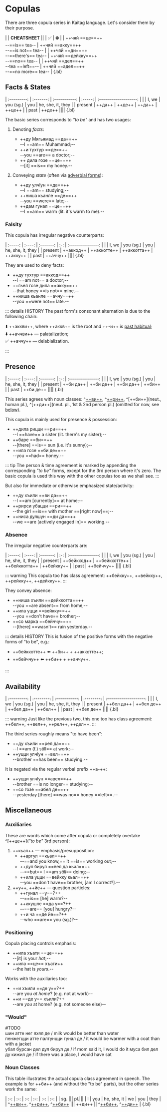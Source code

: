 # Copulas

There are three copula series in Kaitag language. Let's consider them by their purpose.

|
| **CHEATSHEET** ||
| ✅ | ⛔ |
| ++чяй ==це==++<br> --==is== tea-- | ++чяй ==акку==++ <br> --==is not== tea-- |
| ++чяй ==ди==++ <br> --==there's== tea-- | ++чяй ==дейкку==++ <br> --==no== tea-- |
| ++чяй ==дел==++ <br> --tea ==left==-- | ++чяй ==адел==++ <br> --==no more== tea-- |
{.bl}

## Facts & States

| :---------: | :-------: | :-----------: | :-----: | :-------------------: |
| | I, we | you (sg.) | you | he, she, it, they |
| present | ++да++ | ++де++ | ++да++ | ++це++ |
| past | ++де++ ||||
{.bl}

The basic series corresponds to _"to be"_ and has two usages:

1. Denoting _facts_:

   - ++ду Мягьямад ==да==++  
     --I ==am== Muhammad;--
   - ++и тухтур ==де==++  
     --you ==are== a doctor;--
   - ++ дила гозе ==це==++  
     --[it] ==is== my honey.--

2. Conveying _state_ (often via [adverbial forms](./adverbs)):
   - ++ду улчӏун ==да==++  
     --I ==am== studying;--
   - ++ниша кьанле ==де==++  
     --you ==were== late;--
   - ++дам гунал ==це==++  
     --I ==am== warm (lit. it's warm to me).--

### Falsity

This copula has irregular negative counterparts:

| :-----: | :----: | :-------: | :-: | :---------------: |
| | I, we | you (sg.) | you | he, she, it, they |
| present | ++аккод++ | ++аккотте++ | ++аккотта++ | ++акку++ |
| past | ++аччу++ ||||
{.bl}

They are used to deny facts:

- ++ду тухтур ==аккод==++  
  --I ==am not== a doctor;--
- ++гьел гозе дила ==акку==++  
  --that honey ==is not== mine.--
- ++ниша кьанле ==аччу==++  
  --you ==were not== late.--

::: details HISTORY
The past form's consonant alternation is due to the following chain:

⬇️ ++аккви++, where ++аккв++ is the root and ++-и++ is [past habitual](./verb);  
⬇️ ++аччви++ — palatalization;  
✅ ++аччу++ — delabialization.

:::

## Presence

| :-----: | :----: | :-------: | :-: | :---------------: |
| | I, we | you (sg.) | you | he, she, it, they |
| present | ++би да++ | ++би де++ | ++би да++ | ++би++ |
| past | ++би де++ ||||
{.bl}

This series agrees with noun classes: ^[++ви++](masc.), ^[++ри++](fem.), ^[++би++](neut., human pl.), ^[++ди++](neut. pl., 1st & 2nd person pl.) (omitted for now, see [below](#noun-classes)).

This copula is mainly used for presence & possession:

- ++дила рицци ==ри==++  
  --I ==have== a sister (lit. there's my sister);--
- ++баре ==би==++  
  --[there] ==is== sun (i.e. it's sunny);--
- ++ила гозе ==би де==++  
  --you ==had== honey.--

::: tip
The person & time agreement is marked by appending the corresponding _"to be"_ forms, except for the 3rd person where it's zero. The basic copula is used this way with the other copulas too as we shall see.
:::

But also for immediate or otherwise emphasized state/activity:

- ++ду хъили ==ви да==++  
  --I ==am [currently]== at home;--
- ++рирси убацци ==ри==++  
  --the girl ==is== with mother ==[right now]==;--
- ++ниса дулшун ==ди да==++  
  --we ==are [actively engaged in]== working.--

### Absence

The irregular negative counterparts are:

| :-----: | :----: | :-------: | :-: | :---------------: |
| | I, we | you (sg.) | you | he, she, it, they |
| present | ++бейккод++ | ++бейккотте++ | ++бейккотта++ | ++бейкку++ |
| past | ++бейччу++ ||||
{.bl}

::: warning
This copula too has class agreement: ++бейкку++, ++вейкку++, ++рейкку++, ++дейкку++.
:::

They convey absence:

- ++ниша хъили ==дейккотта==++  
  --you ==are absent== from home;--
- ++ила уцци ==вейкку==++  
  --you ==don't have== brother;--
- ++со марка ==бейччу==++  
  --[there] ==wasn't== rain yesterday.--

::: details HISTORY
This is fusion of the positive forms with the negative forms of "to be", e.g.:

- ++бейккотте++ ⬅️ ++би++ + ++аккотте++;
- ++бейччу++ ⬅️ ++би++ + ++аччу++.

:::

## Availability

| :---------: | :--------: | :-----------: | :--------: | :-------------------: |
| | I, we | you (sg.) | you | he, she, it, they |
| present | ++бел да++ | ++бел де++ | ++бел да++ | ++бел++ |
| past | ++бел де++ ||||
{.bl}

::: warning
Just like the previous two, this one too has class agreement: ++бел++, ++вел++, ++рел++, ++дел++.
:::

The third series roughly means "to have been":

- ++ду хъили ==рел да==++  
  --I ==am (f.) still== at work;--
- ++уцци улчӏун ==вел==++  
  --brother ==has been== studying.--

It is negated via the regular verbal prefix ++а-++:

- ++уцци улчӏун ==авел==++  
  --brother ==is no longer== studying;--
- ++со гозе ==абел де==++  
  --yesterday [there] ==was no== honey ==left==.--

## Miscellaneous

### Auxiliaries

These are words which come after copula or completely overtake ^[++це++](_"to be"_ 3rd person):

1. ++кьал++ — emphasis/presupposition:
   - ++аргул ==кьал==++  
     --==and you know,== it ==is== working out;--
   - ++дул бирул ==вел да кьал==++  
     --==but== I ==am _still_== doing;--
   - ++ила уцци ==вейкку кьал==++  
     --you ==don't have== brother, [am I correct?].--
2. ++у++, ++йе++ — question particles:
   - ++гунал ==у==?++  
     --==is== [he] warm?--
   - ++ккушле ==да у==?++  
     --==are== [you] hungry?--
   - ++и ча ==де йе==?++  
     --who ==are== you (sg.)?--

### Positioning

Copula placing controls emphasis:

- ++ила хъати ==це==++  
  --[it] is your _hat_;--
- ++ила ==це== хъати++  
  --the hat is _yours_.--

Works with the auxiliaries too:

- ++и хъили ==де у==?++  
  --are you _at home_? (e.g. not at work)--
- ++и ==де у== хъили?++  
  --are _you_ at home? (e.g. not someone else)--

### "Would"

#TODO  
шин атте нег яхял де / milk would be better than water  
пенжегцци атте палтунцци гунал де / it would be warmer with a coat than with a jacket  
убал бурсан дел дул бирул де / if mom said it, I would do it
муса бил дел ду кижил де / if there was a place, I would have sat

### Noun Classes

This table illustrates the actual copula class agreement in speech. The example is for ++би++ (and without the "to be" parts), but the other series work the same:

| :-: | :-: | :-: | :-: | :-: | :-: |
| sg. ||| pl.|||
| I | you | he, she, it | we | you | they |
| ^[++ви++](masc.), ^[++ри++](fem.), ^[++би++](neut.) ||| ++ди++ || ^[++би++](human), ^[++ди++](non-human) |
{.bl}
